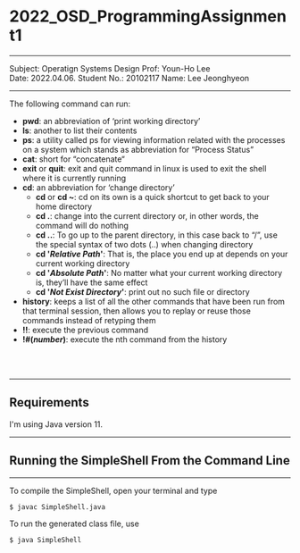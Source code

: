 # 2022_OSD_ProgrammingAssignment1
***
Subject: Operatign Systems Design
Prof: Youn-Ho Lee  
Date: 2022.04.06.
Student No.: 20102117
Name: Lee Jeonghyeon  
***

The following command can run:
- __pwd__: an abbreviation of ‘print working directory’
- __ls__: another to list their contents
- __ps__: a utility called ps for viewing information related with the processes on a system which stands as abbreviation for “Process Status”
- __cat__: short for “concatenate“
- __exit__ or __quit__: exit and quit command in linux is used to exit the shell where it is currently running
- __cd__: an abbreviation for ‘change directory’
    - __cd__ or __cd ~__: cd on its own is a quick shortcut to get back to your home directory
    - __cd .__: change into the current directory or, in other words, the command will do nothing
    - __cd ..__: To go up to the parent directory, in this case back to “/”, use the special syntax of two dots (..) when changing directory 
    - __cd '_Relative Path_'__: That is, the place you end up at depends on your current working directory
    - __cd '_Absolute Path_'__: No matter what your current working directory is, they’ll have the same effect
    - __cd '_Not Exist Directory_'__: print out no such file or directory
- __history__:  keeps a list of all the other commands that have been run from that terminal session, then allows you to replay or reuse those commands instead of retyping them
- __!!__: execute the previous command
- __!#(_number_)__: execute the nth command from the history
<br>
<https://ubuntu.com/tutorials/command-line-for-beginners#1-overview>
</br>

---
## Requirements
I'm using Java version 11.

---
## Running the SimpleShell From the Command Line
---
To compile the SimpleShell, open your terminal and type

    $ javac SimpleShell.java

To run the generated class file, use

    $ java SimpleShell


###
